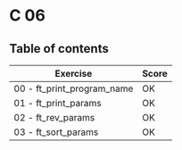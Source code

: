 # C 06

## Table of contents

Exercise						| Score  
--------------------------------|--------
00 - ft_print_program_name		| OK
01 - ft_print_params			| OK
02 - ft_rev_params 				| OK
03 - ft_sort_params				| OK